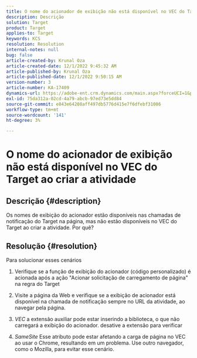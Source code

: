 ```yaml
---
title: O nome do acionador de exibição não está disponível no VEC do Target ao criar a atividade
description: Descrição
solution: Target
product: Target
applies-to: Target
keywords: KCS
resolution: Resolution
internal-notes: null
bug: false
article-created-by: Krunal Oza
article-created-date: 12/1/2022 9:45:32 AM
article-published-by: Krunal Oza
article-published-date: 12/1/2022 9:50:15 AM
version-number: 3
article-number: KA-17409
dynamics-url: https://adobe-ent.crm.dynamics.com/main.aspx?forceUCI=1&pagetype=entityrecord&etn=knowledgearticle&id=71b194e2-5c71-ed11-9561-6045bd006a22
exl-id: 75da312a-02cd-4a79-abcb-97ed73e5dd84
source-git-commit: e843e64208aff497db5776d415e7f6dfebf31086
workflow-type: tm+mt
source-wordcount: '141'
ht-degree: 3%

---
```


# O nome do acionador de exibição não está disponível no VEC do Target ao criar a atividade

## Descrição {#description}


Os nomes de exibição do acionador estão disponíveis nas chamadas de notificação do Target na página, mas não estão disponíveis no VEC do Target ao criar a atividade. Por quê?


## Resolução {#resolution}


Para solucionar esses cenários

1. Verifique se a função de exibição do acionador (código personalizado) é acionada após a ação &quot;Acionar solicitação de carregamento de página&quot; na regra do Target

2. Visite a página da Web e verifique se a exibição de acionador está disponível na chamada de notificação sempre no URL da atividade, ao navegar pela página.

3. *VEC* a extensão auxiliar pode estar inserindo a biblioteca, o que não carregará a exibição do acionador. desative a extensão para verificar

4. *SameSite* Esse atributo pode estar afetando a carga de página no VEC ao usar o Chrome, resultando em um problema. Use outro navegador, como o Mozilla, para evitar esse cenário.

